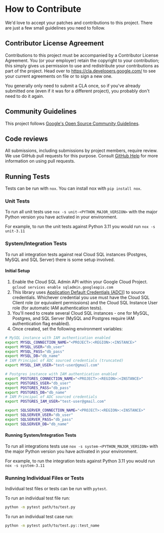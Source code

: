 # How to Contribute

We'd love to accept your patches and contributions to this project. There are
just a few small guidelines you need to follow.

## Contributor License Agreement

Contributions to this project must be accompanied by a Contributor License
Agreement. You (or your employer) retain the copyright to your contribution;
this simply gives us permission to use and redistribute your contributions as
part of the project. Head over to <https://cla.developers.google.com/> to see
your current agreements on file or to sign a new one.

You generally only need to submit a CLA once, so if you've already submitted one
(even if it was for a different project), you probably don't need to do it
again.

## Community Guidelines

This project follows
[Google's Open Source Community Guidelines](https://opensource.google.com/conduct/).

## Code reviews

All submissions, including submissions by project members, require review. We
use GitHub pull requests for this purpose. Consult
[GitHub Help](https://help.github.com/articles/about-pull-requests/) for more
information on using pull requests.

## Running Tests

Tests can be run with `nox`. You can install nox with `pip install nox`.

### Unit Tests

To run all unit tests use `nox -s unit-<PYTHON_MAJOR_VERSION>` with the major
Python version you have activated in your environment.

For example, to run the unit tests against Python 3.11 you would run
`nox -s unit-3.11`

### System/Integration Tests

To run all integration tests against real Cloud SQL instances
(Postgres, MySQL and SQL Server) there is some setup involved.

#### Initial Setup

1. Enable the Cloud SQL Admin API within your Google Cloud Project.
  `gcloud services enable sqladmin.googleapis.com`
1. This library uses [Application Default Credentials (ADC)][adc]] to
  source credentials. Whichever credential you use must have the
  Cloud SQL Client role (or equivalent permissions) and the Cloud SQL
  Instance User role (for automatic IAM authentication tests).
1. You'll need to create several Cloud SQL instances - one for MySQL, Postgres,
  and SQL Server (MySQL and Postgres require IAM authentication flag enabled).
1. Once created, set the following environment variables:

```sh
# MySQL instance with IAM authentication enabled
export MYSQL_CONNECTION_NAME="<PROJECT>:<REGION>:<INSTANCE>"
export MYSQL_USER="db_user"
export MYSQL_PASS="db_pass"
export MYSQL_DB="db_name"
# IAM Principal of ADC sourced credentials (truncated)
export MYSQL_IAM_USER="test-user@gmail.com"

# Postgres instance with IAM authentication enabled
export POSTGRES_CONNECTION_NAME="<PROJECT>:<REGION>:<INSTANCE>"
export POSTGRES_USER="db_user"
export POSTGRES_PASS="db_pass"
export POSTGRES_DB="db_name"
# IAM Principal of ADC sourced credentials
export POSTGRES_IAM_USER="test-user@gmail.com"

export SQLSERVER_CONNECTION_NAME="<PROJECT>:<REGION>:<INSTANCE>"
export SQLSERVER_USER="db_user"
export SQLSERVER_PASS="db_pass"
export SQLSERVER_DB="db_name"
```

#### Running System/Integration Tests

To run all integrations tests use `nox -s system-<PYTHON_MAJOR_VERSION>` with the major
Python version you have activated in your environment.

For example, to run the integration tests against Python 3.11 you would run
`nox -s system-3.11`

### Running Individual Files or Tests

Individual test files or tests can be run with `pytest`.

To run an individual test file run:

```sh
python -m pytest path/to/test.py
```

To run an individual test case run:

```sh
python -m pytest path/to/test.py::test_name
```

[adc]: https://cloud.google.com/docs/authentication/best-practices-applications#overview_of_application_default_credentials
